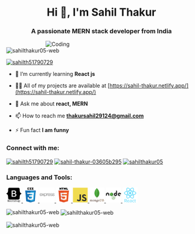 <h1 align="center">Hi 👋, I'm Sahil Thakur</h1>
<h3 align="center">A passionate MERN stack developer from India</h3>

<img align="right" alt="Coding" width="400" src="https://cdn.dribbble.com/users/1162077/screenshots/3848914/programmer.gif">
<p align="left"> <img src="https://komarev.com/ghpvc/?username=sahilthakur05-web&label=Profile%20views&color=0e75b6&style=flat" alt="sahilthakur05-web" /> </p>

<p align="left"> <a href="https://twitter.com/sahilth51790729" target="blank"><img src="https://img.shields.io/twitter/follow/sahilth51790729?logo=twitter&style=for-the-badge" alt="sahilth51790729" /></a> </p>

- 🌱 I’m currently learning **React js**

- 👨‍💻 All of my projects are available at [https://sahil-thakur.netlify.app/](https://sahil-thakur.netlify.app/)

- 💬 Ask me about **react, MERN**

- 📫 How to reach me **thakursahil29124@gmail.com**

- ⚡ Fun fact **I am funny**

<h3 align="left">Connect with me:</h3>
<p align="left">
<a href="https://twitter.com/sahilth51790729" target="blank"><img align="center" src="https://raw.githubusercontent.com/rahuldkjain/github-profile-readme-generator/master/src/images/icons/Social/twitter.svg" alt="sahilth51790729" height="30" width="40" /></a>
<a href="https://linkedin.com/in/sahil-thakur-03605b295" target="blank"><img align="center" src="https://raw.githubusercontent.com/rahuldkjain/github-profile-readme-generator/master/src/images/icons/Social/linked-in-alt.svg" alt="sahil-thakur-03605b295" height="30" width="40" /></a>
<a href="https://instagram.com/sahilthakur05" target="blank"><img align="center" src="https://raw.githubusercontent.com/rahuldkjain/github-profile-readme-generator/master/src/images/icons/Social/instagram.svg" alt="sahilthakur05" height="30" width="40" /></a>
</p>

<h3 align="left">Languages and Tools:</h3>
<p align="left"> <a href="https://getbootstrap.com" target="_blank" rel="noreferrer"> <img src="https://raw.githubusercontent.com/devicons/devicon/master/icons/bootstrap/bootstrap-plain-wordmark.svg" alt="bootstrap" width="40" height="40"/> </a> <a href="https://www.w3schools.com/css/" target="_blank" rel="noreferrer"> <img src="https://raw.githubusercontent.com/devicons/devicon/master/icons/css3/css3-original-wordmark.svg" alt="css3" width="40" height="40"/> </a> <a href="https://expressjs.com" target="_blank" rel="noreferrer"> <img src="https://raw.githubusercontent.com/devicons/devicon/master/icons/express/express-original-wordmark.svg" alt="express" width="40" height="40"/> </a> <a href="https://www.w3.org/html/" target="_blank" rel="noreferrer"> <img src="https://raw.githubusercontent.com/devicons/devicon/master/icons/html5/html5-original-wordmark.svg" alt="html5" width="40" height="40"/> </a> <a href="https://developer.mozilla.org/en-US/docs/Web/JavaScript" target="_blank" rel="noreferrer"> <img src="https://raw.githubusercontent.com/devicons/devicon/master/icons/javascript/javascript-original.svg" alt="javascript" width="40" height="40"/> </a> <a href="https://www.mongodb.com/" target="_blank" rel="noreferrer"> <img src="https://raw.githubusercontent.com/devicons/devicon/master/icons/mongodb/mongodb-original-wordmark.svg" alt="mongodb" width="40" height="40"/> </a> <a href="https://nodejs.org" target="_blank" rel="noreferrer"> <img src="https://raw.githubusercontent.com/devicons/devicon/master/icons/nodejs/nodejs-original-wordmark.svg" alt="nodejs" width="40" height="40"/> </a> <a href="https://reactjs.org/" target="_blank" rel="noreferrer"> <img src="https://raw.githubusercontent.com/devicons/devicon/master/icons/react/react-original-wordmark.svg" alt="react" width="40" height="40"/> </a> </p>

<p><img align="left" src="https://github-readme-stats.vercel.app/api/top-langs?username=sahilthakur05-web&show_icons=true&locale=en&layout=compact" alt="sahilthakur05-web" /></p>

<p>&nbsp;<img align="center" src="https://github-readme-stats.vercel.app/api?username=sahilthakur05-web&show_icons=true&locale=en" alt="sahilthakur05-web" /></p>

<p><img align="center" src="https://github-readme-streak-stats.herokuapp.com/?user=sahilthakur05-web&" alt="sahilthakur05-web" /></p>
